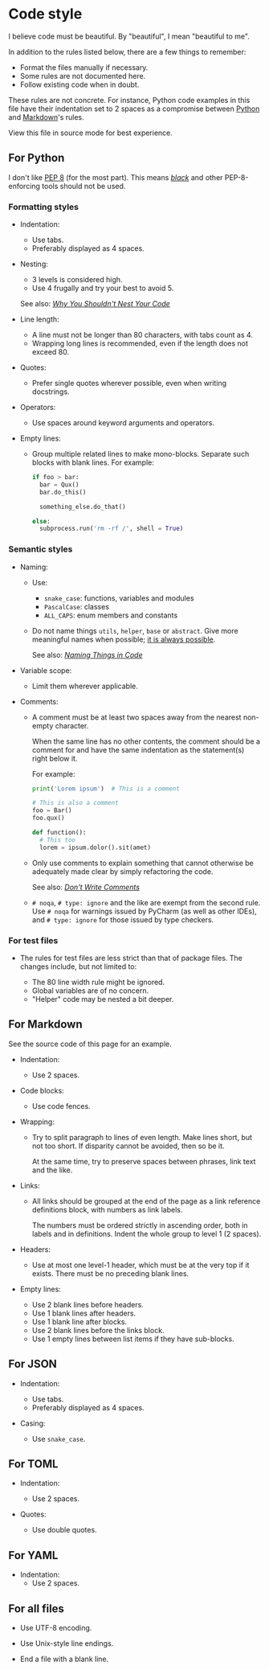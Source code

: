 # Code style

I believe code must be beautiful.
By "beautiful", I mean "beautiful to me".

In addition to the rules listed below,
there are a few things to remember:

* Format the files manually if necessary.
* Some rules are not documented here.
* Follow existing code when in doubt.

These rules are not concrete. For instance,
Python code examples in this file have their indentation
set to 2 spaces as a compromise between [Python](#for-python)
and [Markdown](#for-markdown)'s rules.

View this file in source mode for best experience.


## For Python

I don't like [PEP 8][1] (for the most part).
This means _[black][2]_ and other PEP-8-enforcing tools
should not be used.


### Formatting styles

* Indentation:
  * Use tabs.
  * Preferably displayed as 4 spaces.

* Nesting:
  * 3 levels is considered high.
  * Use 4 frugally and try your best to avoid 5.
  
  See also: *[Why You Shouldn't Nest Your Code][3]*

* Line length:
  * A line must not be longer than 80 characters,
    with tabs count as 4.
  * Wrapping long lines is recommended,
    even if the length does not exceed 80.

* Quotes:
  * Prefer single quotes wherever possible,
    even when writing docstrings.

* Operators:
  * Use spaces around keyword arguments and operators.

* Empty lines:
  * Group multiple related lines to make mono-blocks.
    Separate such blocks with blank lines.
    For example:
  
    ```python
    if foo > bar:
      bar = Qux()
      bar.do_this()
    
      something_else.do_that()
    
    else:
      subprocess.run('rm -rf /', shell = True)
    ```


### Semantic styles

* Naming:
  * Use:
    * `snake_case`: functions, variables and modules
    * `PascalCase`: classes
    * `ALL_CAPS`: enum members and constants
  
  * Do not name things `utils`, `helper`, `base` or `abstract`.
    Give more meaningful names when possible; [it is always possible][4].
    
    See also: *[Naming Things in Code][5]*

* Variable scope:
  * Limit them wherever applicable.

* Comments:
  * A comment must be at least two spaces away
    from the nearest non-empty character.
    
    When the same line has no other contents,
    the comment should be a comment for and
    have the same indentation as the statement(s)
    right below it.

    For example:

    ```python
    print('Lorem ipsum')  # This is a comment
    
    # This is also a comment
    foo = Bar()
    foo.qux()
    
    def function():
      # This too
      lorem = ipsum.dolor().sit(amet)
    ```

  * Only use comments to explain something
    that cannot otherwise be adequately made
    clear by simply refactoring the code.
    
    See also: *[Don't Write Comments][6]*
  
  * `# noqa`, `# type: ignore` and the like
    are exempt from the second rule.
    Use `# noqa` for warnings issued by PyCharm
    (as well as other IDEs), and `# type: ignore`
    for those issued by type checkers.


### For test files

* The rules for test files are less strict
  than that of package files. The changes
  include, but not limited to:
  
  * The 80 line width rule might be ignored.
  * Global variables are of no concern.
  * "Helper" code may be nested a bit deeper.


## For Markdown

See the source code of this page for an example.

* Indentation:
  * Use 2 spaces.

* Code blocks:
  * Use code fences.

* Wrapping:
  * Try to split paragraph to lines of even length.
    Make lines short, but not too short.
    If disparity cannot be avoided,
    then so be it.
    
    At the same time, try to preserve spaces
    between phrases, link text and the like.

* Links:
  * All links should be grouped at the end
    of the page as a link reference definitions
    block, with numbers as link labels.
  
    The numbers must be ordered strictly
    in ascending order, both in labels and
    in definitions. Indent the whole group
    to level 1 (2 spaces). 

* Headers:
  * Use at most one level-1 header,
    which must be at the very top if it exists.
    There must be no preceding blank lines.

* Empty lines:
  * Use 2 blank lines before headers.
  * Use 1 blank lines after headers.
  * Use 1 blank line after blocks.
  * Use 2 blank lines before the links block.
  * Use 1 empty lines between list items
    if they have sub-blocks.


## For JSON

* Indentation:
  * Use tabs.
  * Preferably displayed as 4 spaces.

* Casing:
  * Use `snake_case`.


## For TOML

* Indentation:
  * Use 2 spaces.

* Quotes:
  * Use double quotes.


## For YAML

* Indentation:
  * Use 2 spaces.


## For all files

* Use UTF-8 encoding.
* Use Unix-style line endings.
* End a file with a blank line.


  [1]: https://peps.python.org/pep-0008/
  [2]: https://github.com/psf/black
  [3]: https://www.youtube.com/watch?v=CFRhGnuXG-4
  [4]: https://letmegooglethat.com/?q=%E2%80%9CBe+kind+whenever+possible.+It+is+always+possible.%E2%80%9D
  [5]: https://www.youtube.com/watch?v=-J3wNP6u5YU
  [6]: https://www.youtube.com/watch?v=Bf7vDBBOBUA
